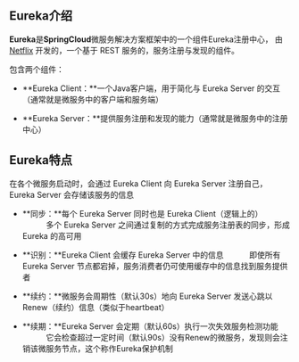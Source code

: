 ## Eureka介绍

**Eureka**是**SpringCloud**微服务解决方案框架中的一个组件Eureka注册中心， 由[Netflix](https://github.com/Netflix) 开发的，一个基于 REST 服务的，服务注册与发现的组件。

包含两个组件：

- **Eureka Client：**一个Java客户端，用于简化与 Eureka Server 的交互（通常就是微服务中的客户端和服务端）

 - **Eureka Server：**提供服务注册和发现的能力（通常就是微服务中的注册中心）

## Eureka特点

在各个微服务启动时，会通过 Eureka Client 向 Eureka Server 注册自己，Eureka Server 会存储该服务的信息

- **同步：**每个 Eureka Server 同时也是 Eureka Client（逻辑上的）
  　　　多个 Eureka Server 之间通过复制的方式完成服务注册表的同步，形成 Eureka 的高可用

- **识别：**Eureka Client 会缓存 Eureka Server 中的信息
  　　　即使所有 Eureka Server 节点都宕掉，服务消费者仍可使用缓存中的信息找到服务提供者
- **续约：**微服务会周期性（默认30s）地向 Eureka Server 发送心跳以Renew（续约）信息（类似于heartbeat）

- **续期：**Eureka Server 会定期（默认60s）执行一次失效服务检测功能
  　　　它会检查超过一定时间（默认90s）没有Renew的微服务，发现则会注销该微服务节点，这个称作Eureka保护机制